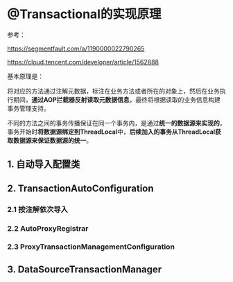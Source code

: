 # @Transactional的实现原理

参考：

https://segmentfault.com/a/1190000022790265

https://cloud.tencent.com/developer/article/1562888

基本原理是：

将对应的方法通过注解元数据，标注在业务方法或者所在的对象上，然后在业务执行期间，**通过AOP拦截器反射读取元数据信息**，最终将根据读取的业务信息构建事务管理支持。

不同的方法之间的事务传播保证在同一个事务内，是通过**统一的数据源来实现的**，事务开始时**将数据源绑定到ThreadLocal**中，**后续加入的事务从ThreadLocal获取数据源来保证数据源的统一**。

## 1. 自动导入配置类

## 2. TransactionAutoConfiguration

### 2.1 按注解依次导入



### 2.2 AutoProxyRegistrar



### 2.3 ProxyTransactionManagementConfiguration



## 3. DataSourceTransactionManager

